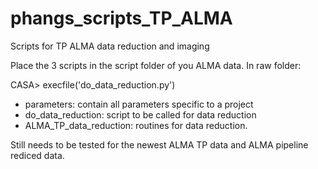 # phangs_scripts_TP_ALMA
Scripts for TP ALMA data reduction and imaging

Place the 3 scripts in the script folder of you ALMA data.
In raw folder:

CASA> execfile('do_data_reduction.py')

- parameters: contain all parameters specific to a project
- do_data_reduction: script to be called for data reduction
- ALMA_TP_data_reduction: routines for data reduction.

Still needs to be tested for the newest ALMA TP data and ALMA pipeline rediced data.
